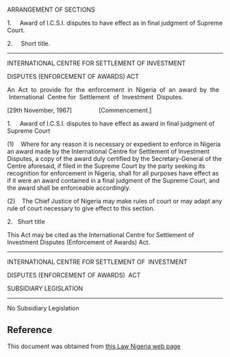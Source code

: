 # 

ARRANGEMENT OF SECTIONS

1.     Award of I.C.S.I. disputes to have effect as in final judgment of Supreme Court.

2.     Short title.

____________________

INTERNATIONAL CENTRE FOR SETTLEMENT OF INVESTMENT

DISPUTES (ENFORCEMENT OF AWARDS) ACT

An  Act  to  provide  for  the  enforcement  in  Nigeria  of  an  award  by  the  International  Centre for  Settlement  of  Investment  Disputes.

[29th November, 1967]                [Commencement.]

1.     Award of I.C.S.I. disputes to have effect as award in final judgment of Supreme Court

(1)    Where for any reason it is necessary or expedient to enforce in Nigeria an award made by the International Centre for Settlement of Investment Disputes, a copy of the award duly certified by the Secretary-General of the Centre aforesaid, if filed in the Supreme Court by the party seeking its recognition for enforcement in Nigeria, shall for all purposes have effect as if it were an award contained in a final judgment of the Supreme Court, and the award shall be enforceable accordingly.

(2)    The Chief Justice of Nigeria may make rules of court or may adapt any rule of court necessary to give effect to this section.

2.   Short title

This Act may be cited as the International Centre for Settlement of Investment Disputes (Enforcement of Awards) Act.

________________

INTERNATIONAL CENTRE FOR SETTLEMENT OF  INVESTMENT

DISPUTES (ENFORCEMENT OF AWARDS)  ACT

SUBSIDIARY LEGISLATION

________________________

No Subsidiary Legislation

## Reference

This document was obtained from [this Law Nigeria web page](http://www.lawnigeria.com/LFN/I/International-Centre-for-Settlement-of-Investment-Disputes%28Enforcement-of-Awards%29Act.php)